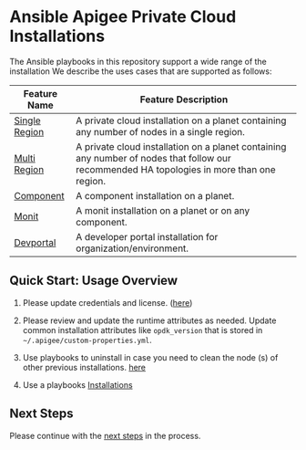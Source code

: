 # Ansible Apigee Private Cloud Installations
The Ansible playbooks in this repository support a wide range of the installation
We describe the uses cases that are supported as follows: 

| Feature Name | Feature Description |
| --- | --- |
| [Single Region](single-region/README.md#usage-instructions) | A private cloud installation on a planet containing any number of nodes in a single region. |
| [Multi Region](multi-region/README.md#usage-instructions) | A private cloud installation on a planet containing any number of nodes that follow our recommended HA topologies in more than one region. |
| [Component](component/README.md#usage-instructions) | A component installation on a planet. |
| [Monit](monit/README.md#usage-instructions) | A monit installation on a planet or on any component.  |
| [Devportal](devportal/README.md#usage-instructions) | A developer portal installation for organization/environment.  |

## Quick Start: Usage Overview

1. Please update credentials and license. ([here](README-credentials.md#usage-instructions))

1. Please review and update the runtime attributes as needed. Update common installation 
attributes like `opdk_version` that is stored in `~/.apigee/custom-properties.yml`.

1. Use playbooks to uninstall in case you need to clean the node (s) of other previous installations. [here](../post-installations/uninstall/README.md#usage-instructions)

1. Use a playbooks [Installations](README.md#ansible-apigee-private-cloud-installations)


## Next Steps

Please continue with the [next steps](../README.md#ansible-apigee-private-cloud-features) in the process.